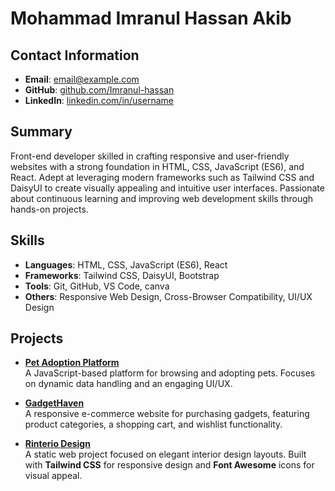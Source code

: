 # Mohammad Imranul Hassan Akib

## Contact Information
- **Email**: [email@example.com](imranulhassan3296@gmail.com)
- **GitHub**: [github.com/Imranul-hassan](https://github.com/Imranul-hassan)
- **LinkedIn**: [linkedin.com/in/username](www.linkedin.com/in/mohammad-imranul-hassan-akib-73a510245)

## Summary
Front-end developer skilled in crafting responsive and user-friendly websites with a strong foundation in HTML, CSS, JavaScript (ES6), and React. Adept at leveraging modern frameworks such as Tailwind CSS and DaisyUI to create visually appealing and intuitive user interfaces. Passionate about continuous learning and improving web development skills through hands-on projects.

## Skills
- **Languages**: HTML, CSS, JavaScript (ES6), React
- **Frameworks**: Tailwind CSS, DaisyUI, Bootstrap
- **Tools**: Git, GitHub, VS Code, canva
- **Others**: Responsive Web Design, Cross-Browser Compatibility, UI/UX Design

## Projects
- **[Pet Adoption Platform](https://github.com/Imranul-hassan/pet-adoption-platform-javascript)**  
  A JavaScript-based platform for browsing and adopting pets. Focuses on dynamic data handling and an engaging UI/UX.

- **[GadgetHaven](https://github.com/Imranul-hassan/gadgethaven)**  
  A responsive e-commerce website for purchasing gadgets, featuring product categories, a shopping cart, and wishlist functionality.

- **[Rinterio Design](https://imranul-hassan.github.io/interio-design-tailwind/)**  
  A static web project focused on elegant interior design layouts. Built with **Tailwind CSS** for responsive design and **Font Awesome** icons for visual appeal.
